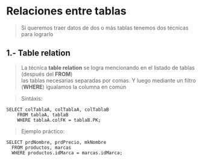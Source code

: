 # Relaciones entre tablas

> Si queremos traer datos de dos o más tablas 
> tenemos dos técnicas para lograrlo

## 1.- Table relation

> La técnica **table relation** se logra 
> mencionando en el listado de tablas (después del **FROM**)  
> las tablas necesarias separadas por comas.
> Y luego mediante un filtro (**WHERE**) igualamos la columna en común

> Sintáxis: 

    SELECT colTablaA, colTablaA, colTablaB  
        FROM tablaA, tablaB  
        WHERE tablaA.colFK = tablaB.PK;  

> Ejemplo práctico: 

    SELECT prdNombre, prdPrecio, mkNombre  
      FROM productos, marcas  
      WHERE productos.idMarca = marcas.idMarca;

